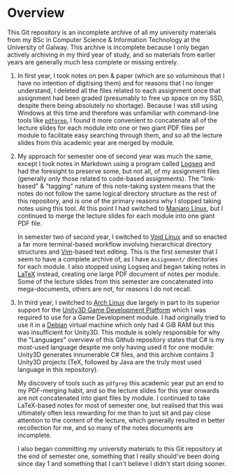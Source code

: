 # Overview

This Git repository is an incomplete archive of all my university materials from my BSc in Computer Science &
Information Technology at the University of Galway.
This archive is incomplete because I only began actively archiving in my third year of study, and so materials from
earlier years are generally much less complete or missing entirely.

1.  In first year, I took notes on pen & paper (which are so voluminous that I have no intention of digitising them) and
    for reasons that I no longer understand, I deleted all the files related to each assignment once that assignment had
    been graded (presumably to free up space on my SSD, despite there being absolutely no shortage).
    Because I was still using Windows at this time and therefore was unfamiliar with command-line tools like 
    [`pdfgrep`](https://pdfgrep.org/), I found it more convenient to concatenate all of the lecture slides for each
    module into one or two giant PDF files per module to facilitate easy searching through them, and so all the lecture
    slides from this academic year are merged by module.

2.  My approach for semester one of second year was much the same, except I took notes in Markdown using a program
    called [Logseq](https://Logseq.com/) and had the foresight to preserve some, but not all, of my assignment files
    (generally only those related to code-based assignments). 
    The "link-based" & "tagging" nature of this note-taking system means that the notes do not follow the same logical
    directory structure as the rest of this repository, and is one of the primary reasons why I stopped taking notes
    using this tool.
    At this point I had switched to [Manjaro Linux](https://manjaro.org/), but I continued to merge the lecture slides
    for each module into one giant PDF file.

    In semester two of second year, I switched to [Void Linux](https://voidlinux.org/) and so enacted a far more
    terminal-based workflow involving hierarchical directory structures and [Vim](https://www.vim.org/)-based text
    editing.
    This is the first semester that I seem to have a complete archive of, as I have `Assignment/` directories for each
    module.
    I also stopped using Logseq and began taking notes in [LaTeX](https://www.latex-project.org/) instead, creating
    one large PDF document of notes per module.
    Some of the lecture slides from this semester are concatenated into mega-documents, others are not, for reasons I do
    not recall.

3.  In third year, I switched to [Arch Linux](https://archlinux.org/) due largely in part to its superior support for
    the [Unity3D Game Development Platform](https://unity.com/) which I was required to use for a Game Development
    module. 
    I had originally tried to use it in a [Debian](https://www.debian.org/) virtual machine which only had 4 GiB RAM but
    this was insufficient for Unity3D.
    This module is solely responsible for why the "Languages" overview of this Github repository states that C# is my
    most-used language despite me only having used it for one module: Unity3D generates innumerable C# files, and this
    archive contains 3 Unity3D projects (TeX, followed by Java are the truly most used language in this repository).

    My discovery of tools such as `pdfgrep` this academic year put an end to my PDF-merging habit, and so the lecture
    slides for this year onwards are not concatenated into giant files by module.
    I continued to take LaTeX-based notes for most of semester one, but realised that this was ultimately often less
    rewarding for me than to just sit and pay close attention to the content of the lecture, which generally resulted in
    better recollection for me, and so many of the notes documents are incomplete.

    I also began committing my university materials to this Git repository at the end of semester one, something that I
    really should've been doing since day 1 and something that I can't believe I didn't start doing sooner.
